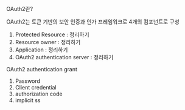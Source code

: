 OAuth2란?


OAuth2는 토큰 기반의 보안 인증과 인가 프레임워크로 4개의 컴포넌트로 구성
1. Protected Resource : 정리하기
2. Resource owner : 정리하기
3. Application : 정리하기
4. OAuth2 authentication server : 정리하기

OAuth2 authentication grant
1. Password
2. Client credential
3. authorization code
4. implicit
ss
